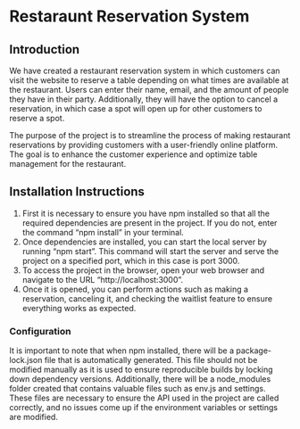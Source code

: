 # Restaraunt Reservation System

## Introduction
We have created a restaurant reservation system in which customers can visit the website to reserve a table depending on what times are available at the restaurant. Users can enter their name, email, and the amount of people they have in their party. Additionally, they will have the option to cancel a reservation, in which case a spot will open up for other customers to reserve a spot. 

The purpose of the project is to streamline the process of making restaurant reservations by providing customers with a user-friendly online platform. The goal is to enhance the customer experience and optimize table management for the restaurant.


## Installation Instructions

1. First it is necessary to ensure you have npm installed so that all the required dependencies are present in the project. If you do not, enter the command “npm install” in your terminal. 
2. Once dependencies are installed, you can start the local server by running “npm start”.  This command will start the server and serve the project on a specified port, which in this case is port 3000.
3. To access the project in the browser, open your web browser and navigate to the URL “http://localhost:3000”.
4. Once it is opened, you can perform actions such as making a reservation, canceling it, and checking the waitlist feature to ensure everything works as expected. 


### Configuration
It is important to note that when npm installed, there will be a package-lock.json file that is automatically generated. This file should not be modified manually as it is used to ensure reproducible builds by locking down dependency versions. Additionally, there will be a node_modules folder created that contains valuable files such as env.js and settings. These files are necessary to ensure the API used in the project are called correctly, and no issues come up if the environment variables or settings are modified. 
